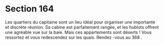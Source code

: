 # Section 164

Les quartiers du capitaine sont un lieu idéal pour organiser une importante et discrète
réunion. Sa cabine est parfaitement rangée, et les hublots offrent une agréable vue sur la
baie. Mais ces appartements sont déserts !  Vous ressortez et vous redescendez sur les
quais. Rendez -vous au  368 .